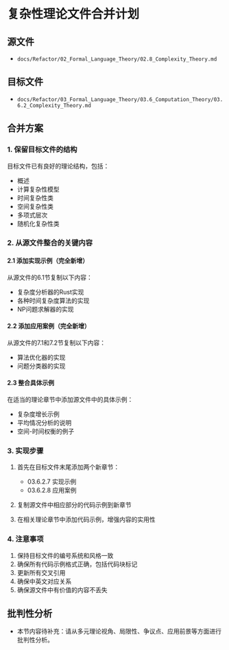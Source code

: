 # 复杂性理论文件合并计划

## 源文件

- `docs/Refactor/02_Formal_Language_Theory/02.8_Complexity_Theory.md`

## 目标文件

- `docs/Refactor/03_Formal_Language_Theory/03.6_Computation_Theory/03.6.2_Complexity_Theory.md`

## 合并方案

### 1. 保留目标文件的结构

目标文件已有良好的理论结构，包括：

- 概述
- 计算复杂性模型
- 时间复杂性类
- 空间复杂性类
- 多项式层次
- 随机化复杂性类

### 2. 从源文件整合的关键内容

#### 2.1 添加实现示例（完全新增）

从源文件的6.1节复制以下内容：

- 复杂度分析器的Rust实现
- 各种时间复杂度算法的实现
- NP问题求解器的实现

#### 2.2 添加应用案例（完全新增）

从源文件的7.1和7.2节复制以下内容：

- 算法优化器的实现
- 问题分类器的实现

#### 2.3 整合具体示例

在适当的理论章节中添加源文件中的具体示例：

- 复杂度增长示例
- 平均情况分析的说明
- 空间-时间权衡的例子

### 3. 实现步骤

1. 首先在目标文件末尾添加两个新章节：
   - 03.6.2.7 实现示例
   - 03.6.2.8 应用案例

2. 复制源文件中相应部分的代码示例到新章节

3. 在相关理论章节中添加代码示例，增强内容的实用性

### 4. 注意事项

1. 保持目标文件的编号系统和风格一致
2. 确保所有代码示例格式正确，包括代码块标记
3. 更新所有交叉引用
4. 确保中英文对应关系
5. 确保源文件中有价值的内容不丢失


## 批判性分析

- 本节内容待补充：请从多元理论视角、局限性、争议点、应用前景等方面进行批判性分析。
